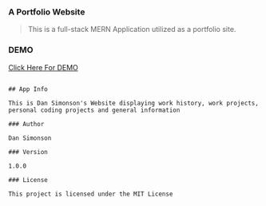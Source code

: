 ### A Portfolio Website

> This is a full-stack MERN Application utilized as a portfolio site.

### DEMO

[Click Here For DEMO ](https://mariposaweb.net/)

```

## App Info

This is Dan Simonson's Website displaying work history, work projects,
personal coding projects and general information

### Author

Dan Simonson

### Version

1.0.0

### License

This project is licensed under the MIT License
```
